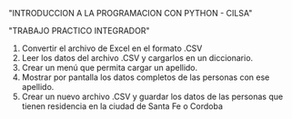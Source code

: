 "INTRODUCCION A LA PROGRAMACION CON PYTHON - CILSA"

"TRABAJO PRACTICO INTEGRADOR"
1. Convertir el archivo de Excel en el formato .CSV
2. Leer los datos del archivo .CSV y cargarlos en un diccionario.
3. Crear un menú que permita cargar un apellido.
4. Mostrar por pantalla los datos completos de las personas con ese apellido.
5. Crear un nuevo archivo .CSV y guardar los datos de las personas que tienen residencia en la ciudad de Santa Fe o Cordoba
